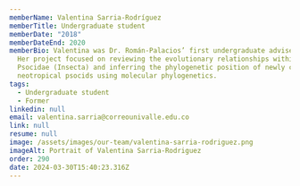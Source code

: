 ```yaml
---
memberName: Valentina Sarria-Rodríguez
memberTitle: Undergraduate student
memberDate: "2018"
memberDateEnd: 2020
memberBio: Valentina was Dr. Román-Palacios’ first undergraduate advisee (2018).
  Her project focused on reviewing the evolutionary relationships within
  Psocidae (Insecta) and inferring the phylogenetic position of newly collected
  neotropical psocids using molecular phylogenetics.
tags:
  - Undergraduate student
  - Former
linkedin: null
email: valentina.sarria@correounivalle.edu.co
link: null
resume: null
image: /assets/images/our-team/valentina-sarria-rodriguez.png
imageAlt: Portrait of Valentina Sarria-Rodriguez
order: 290
date: 2024-03-30T15:40:23.316Z
---
```

